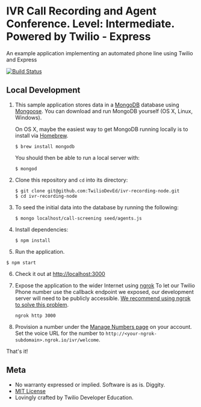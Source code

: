 # IVR Call Recording and Agent Conference. Level: Intermediate. Powered by Twilio - Express

An example application implementing an automated phone line using Twilio and Express

[![Build Status](https://travis-ci.org/TwilioDevEd/ivr-recording-node.svg?branch=master)](https://travis-ci.org/TwilioDevEd/ivr-recording-node)

## Local Development

1. This sample application stores data in a [MongoDB](https://www.mongodb.org/) database using [Mongoose](http://mongoosejs.com/). You can download and run MongoDB yourself (OS X, Linux, Windows).

   On OS X, maybe the easiest way to get MongoDB running locally is to install via [Homebrew](http://brew.sh/).

   ```
   $ brew install mongodb
   ```

   You should then be able to run a local server with:

   ```
   $ mongod
   ```

2. Clone this repository and `cd` into its directory:
   ```
   $ git clone git@github.com:TwilioDevEd/ivr-recording-node.git
   $ cd ivr-recording-node
   ```

3. To seed the initial data into the database by running the following:
   ```
   $ mongo localhost/call-screening seed/agents.js
   ```

4. Install dependencies:
   ```
   $ npm install
   ```

5. Run the application.
  ```
  $ npm start
  ```

6. Check it out at [http://localhost:3000](http://localhost:3000)

7. Expose the application to the wider Internet using [ngrok](https://ngrok.com/)
   To let our Twilio Phone number use the callback endpoint we exposed, our development server will need to be publicly accessible. [We recommend using ngrok to solve this problem](https://www.twilio.com/blog/2015/09/6-awesome-reasons-to-use-ngrok-when-testing-webhooks.html).

   ```
   ngrok http 3000
   ```

9. Provision a number under the [Manage Numbers page](https://www.twilio.com/user/account/phone-numbers/incoming) on your account. Set the voice URL for the number to `http://<your-ngrok-subdomain>.ngrok.io/ivr/welcome`.

That's it!

## Meta

* No warranty expressed or implied. Software is as is. Diggity.
* [MIT License](http://www.opensource.org/licenses/mit-license.html)
* Lovingly crafted by Twilio Developer Education.
